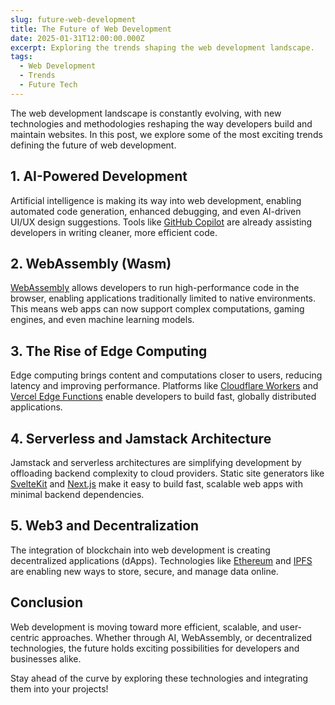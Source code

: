 ```yaml
---
slug: future-web-development
title: The Future of Web Development
date: 2025-01-31T12:00:00.000Z
excerpt: Exploring the trends shaping the web development landscape.
tags:
  - Web Development
  - Trends
  - Future Tech
---
```


<script>
  import CodeBlock from "$lib/components/molecules/CodeBlock.svelte";
</script>

The web development landscape is constantly evolving, with new technologies and methodologies reshaping the way developers build and maintain websites. In this post, we explore some of the most exciting trends defining the future of web development.

## 1. AI-Powered Development

Artificial intelligence is making its way into web development, enabling automated code generation, enhanced debugging, and even AI-driven UI/UX design suggestions. Tools like [GitHub Copilot](https://github.com/features/copilot) are already assisting developers in writing cleaner, more efficient code.

## 2. WebAssembly (Wasm)

[WebAssembly](https://webassembly.org/) allows developers to run high-performance code in the browser, enabling applications traditionally limited to native environments. This means web apps can now support complex computations, gaming engines, and even machine learning models.

## 3. The Rise of Edge Computing

Edge computing brings content and computations closer to users, reducing latency and improving performance. Platforms like [Cloudflare Workers](https://workers.cloudflare.com/) and [Vercel Edge Functions](https://vercel.com/docs/edge-functions) enable developers to build fast, globally distributed applications.

## 4. Serverless and Jamstack Architecture

Jamstack and serverless architectures are simplifying development by offloading backend complexity to cloud providers. Static site generators like [SvelteKit](https://kit.svelte.dev/) and [Next.js](https://nextjs.org/) make it easy to build fast, scalable web apps with minimal backend dependencies.

## 5. Web3 and Decentralization

The integration of blockchain into web development is creating decentralized applications (dApps). Technologies like [Ethereum](https://ethereum.org/) and [IPFS](https://ipfs.io/) are enabling new ways to store, secure, and manage data online.

## Conclusion

Web development is moving toward more efficient, scalable, and user-centric approaches. Whether through AI, WebAssembly, or decentralized technologies, the future holds exciting possibilities for developers and businesses alike.

Stay ahead of the curve by exploring these technologies and integrating them into your projects!
